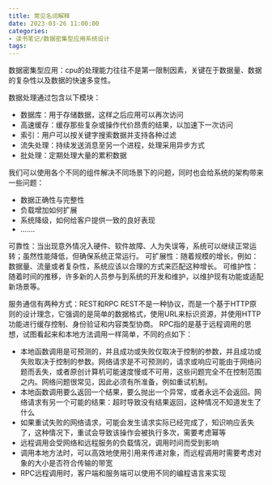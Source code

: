 ```yaml
---
title: 常见名词解释
date: 2023-03-26 11:00:00
categories:
- 读书笔记/数据密集型应用系统设计
tags:
---
```


数据密集型应用：cpu的处理能力往往不是第一限制因素，关键在于数据量、数据的复杂性以及数据的快速多变性。

数据处理通过包含以下模块：
 - 数据库：用于存储数据，这样之后应用可以再次访问
 - 高速缓存：缓存那些复杂或操作代价昂贵的结果，以加速下一次访问
 - 索引：用户可以按关键字搜索数据并支持各种过滤
 - 流失处理：持续发送消息至另一个进程，处理采用异步方式
 - 批处理：定期处理大量的累积数据

我们可以使用各个不同的组件解决不同场景下的问题，同时也会给系统的架构带来一些问题：
 - 数据正确性与完整性
 - 负载增加如何扩展
 - 系统降级，如何给客户提供一致的良好表现
 - .......

可靠性：当出现意外情况入硬件、软件故障、人为失误等，系统可以继续正常运转；虽然性能降低，但确保系统正常运行。
可扩展性：随着规模的增长，例如：数据量、流量或者复杂性，系统应该以合理的方式来匹配这种增长。
可维护性：随着时间的推移，许多新的人员参与到系统的开发和维护，以维护现有功能或适配新场景等。

服务通信有两种方式：REST和RPC
REST不是一种协议，而是一个基于HTTP原则的设计理念，它强调的是简单的数据格式，使用URL来标识资源，并使用HTTP功能进行缓存控制、身份验证和内容类型协商。
RPC指的是基于远程调用的思想，试图看起来和本地方法调用一样简单，不同的点如下：
 - 本地函数调用是可预测的，并且成功或失败仅取决于控制的参数，并且成功或失败取决于控制的参数。网络请求是不可预测的，请求或响应可能由于网络问题而丢失，或者原创计算机可能速度慢或不可用，这些问题完全不在控制范围之内。网络问题很常见，因此必须有所准备，例如重试机制。
 - 本地函数调用要么返回一个结果，要么抛出一个异常，或者永远不会返回。网络请求有另一个可能的结果：超时导致没有结果返回，这种情况不知道发生了什么
 - 如果重试失败的网络请求，可能会发生请求实际已经完成了，知识响应丢失了，这种情况下，重试会导致该操作会被执行多次，需要考虑幂等
 - 远程调用会受网络和远程服务的负载情况，调用时间而受到影响
 - 调用本地方法时，可以高效地使用引用来传递对象，而远程调用时需要考虑对象的大小是否符合传输的带宽
 - RPC远程调用时，客户端和服务端可以使用不同的编程语言来实现
